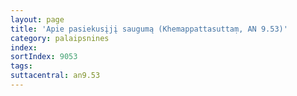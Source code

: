 ```yaml
---
layout: page
title: 'Apie pasiekusįjį saugumą (Khemappattasuttaṃ, AN 9.53)'
category: palaipsnines
index: 
sortIndex: 9053
tags: 
suttacentral: an9.53
---
```

